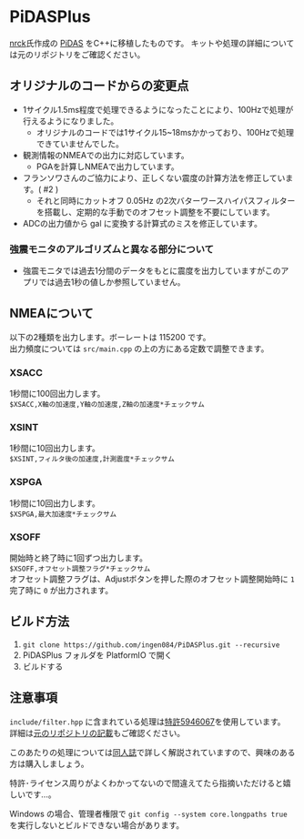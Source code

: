 # PiDASPlus

[nrck](https://github.com/nrck)氏作成の [PiDAS](https://github.com/nrck/PiDAS) をC++に移植したものです。
キットや処理の詳細については元のリポジトリをご確認ください。

## オリジナルのコードからの変更点

- 1サイクル1.5ms程度で処理できるようになったことにより、100Hzで処理が行えるようになりました。
  - オリジナルのコードでは1サイクル15~18msかかっており、100Hzで処理できていませんでした。
- 観測情報のNMEAでの出力に対応しています。
  - PGAを計算しNMEAで出力しています。
- フランソワさんのご協力により、正しくない震度の計算方法を修正しています。( #2 )
  - それと同時にカットオフ 0.05Hz の2次バターワースハイパスフィルターを搭載し、定期的な手動でのオフセット調整を不要にしています。
- ADCの出力値から gal に変換する計算式のミスを修正しています。

### 強震モニタのアルゴリズムと異なる部分について

- 強震モニタでは過去1分間のデータをもとに震度を出力していますがこのアプリでは過去1秒の値しか参照していません。

## NMEAについて

以下の2種類を出力します。ボーレートは 115200 です。  
出力頻度については `src/main.cpp` の上の方にある定数で調整できます。

### XSACC

1秒間に100回出力します。  
`$XSACC,X軸の加速度,Y軸の加速度,Z軸の加速度*チェックサム`

### XSINT

1秒間に10回出力します。  
`$XSINT,フィルタ後の加速度,計測震度*チェックサム`

### XSPGA

1秒間に10回出力します。  
`$XSPGA,最大加速度*チェックサム`

### XSOFF

開始時と終了時に1回ずつ出力します。  
`$XSOFF,オフセット調整フラグ*チェックサム`  
オフセット調整フラグは、Adjustボタンを押した際のオフセット調整開始時に `1` 完了時に `0` が出力されます。

## ビルド方法

1. `git clone https://github.com/ingen084/PiDASPlus.git --recursive`
2. PiDASPlus フォルダを PlatformIO で開く
3. ビルドする

## 注意事項

`include/filter.hpp` に含まれている処理は[特許5946067](https://plidb.inpit.go.jp/pldb/html/HTML.L/2016/001/L2016001200.html)を使用しています。  
詳細は[元のリポジトリの記載](https://github.com/nrck/PiDAS/blob/main/NOTICE)もご確認ください。

このあたりの処理については[同人誌](https://booth.pm/ja/items/3022619)で詳しく解説されていますので、興味のある方は購入しましょう。

特許･ライセンス周りがよくわかってないので間違えてたら指摘いただけると嬉しいです…。

Windows の場合、管理者権限で `git config --system core.longpaths true` を実行しないとビルドできない場合があります。
